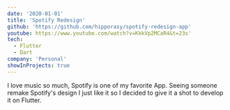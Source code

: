 ```yaml
---
date: '2020-01-01'
title: 'Spotify Redesign'
github: 'https://github.com/hipporasy/spotify-redesign-app'
youtube: https://www.youtube.com/watch?v=KkkVp2MCaR4&t=23s'
tech:
  - Flutter
  - Dart
company: 'Personal'
showInProjects: true
---
```


I love music so much, Spotify is one of my favorite App. Seeing someone remake Spotify's design I just like it so I decided to give it a shot to develop it on Flutter.